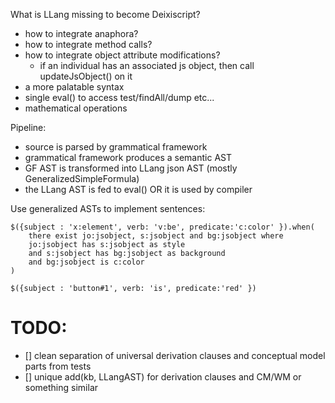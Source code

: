 What is LLang missing to become Deixiscript?

- how to integrate anaphora?
- how to integrate method calls?
- how to integrate object attribute modifications?
	- if an individual has an associated js object, then call updateJsObject() on it
- a more palatable syntax
- single eval() to access test/findAll/dump etc...
- mathematical operations

Pipeline:

- source is parsed by grammatical framework
- grammatical framework produces a semantic AST
- GF AST is transformed into LLang json AST (mostly GeneralizedSimpleFormula)
- the LLang AST is fed to eval() OR it is used by compiler

Use generalized ASTs to implement sentences:

```
$({subject : 'x:element', verb: 'v:be', predicate:'c:color' }).when(
	there exist jo:jsobject, s:jsobject and bg:jsobject where
	jo:jsobject has s:jsobject as style 
	and s:jsobject has bg:jsobject as background
	and bg:jsobject is c:color
)

$({subject : 'button#1', verb: 'is', predicate:'red' })
```

# TODO:

- [] clean separation of universal derivation clauses and conceptual model parts
  from tests
- [] unique add(kb, LLangAST) for derivation clauses and CM/WM or something
  similar
